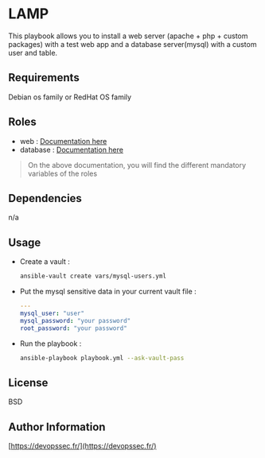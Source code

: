 LAMP
=========

This playbook allows you to install a web server (apache + php + custom packages)
with a test web app and a database server(mysql) with a custom user and table.

Requirements
------------

Debian os family or RedHat OS family

Roles
--------------

- web : [Documentation here](roles/web/README.md)
- database : [Documentation here](roles/database/README.md)

> On the above documentation, you will find the different mandatory variables of the roles

Dependencies
------------

n/a

Usage
----------------

- Create a vault :
  ```sh
  ansible-vault create vars/mysql-users.yml
  ```
- Put the mysql sensitive data in your current vault file :
  ```yaml
  ---
  mysql_user: "user"
  mysql_password: "your password"
  root_password: "your password"
  ```
- Run the playbook :
  ```sh
  ansible-playbook playbook.yml --ask-vault-pass
  ```  

License
-------

BSD

Author Information
------------------

[https://devopssec.fr/](https://devopssec.fr/)

